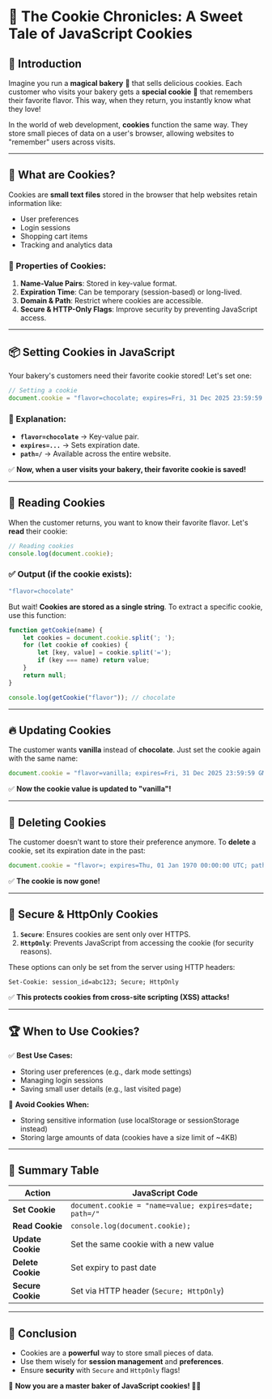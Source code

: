 # 🍪 The Cookie Chronicles: A Sweet Tale of JavaScript Cookies

## 🍪 Introduction
Imagine you run a **magical bakery** 🏡 that sells delicious cookies. Each customer who visits your bakery gets a **special cookie** 🍪 that remembers their favorite flavor. This way, when they return, you instantly know what they love!

In the world of web development, **cookies** function the same way. They store small pieces of data on a user's browser, allowing websites to "remember" users across visits.

---

## 🏡 What are Cookies?
Cookies are **small text files** stored in the browser that help websites retain information like:
- User preferences
- Login sessions
- Shopping cart items
- Tracking and analytics data

### 🔹 Properties of Cookies:
1. **Name-Value Pairs**: Stored in key-value format.
2. **Expiration Time**: Can be temporary (session-based) or long-lived.
3. **Domain & Path**: Restrict where cookies are accessible.
4. **Secure & HTTP-Only Flags**: Improve security by preventing JavaScript access.

---

## 📦 Setting Cookies in JavaScript
Your bakery's customers need their favorite cookie stored! Let's set one:

```javascript
// Setting a cookie
document.cookie = "flavor=chocolate; expires=Fri, 31 Dec 2025 23:59:59 GMT; path=/";
```

### 📝 Explanation:
- **`flavor=chocolate`** → Key-value pair.
- **`expires=...`** → Sets expiration date.
- **`path=/`** → Available across the entire website.

✅ **Now, when a user visits your bakery, their favorite cookie is saved!**

---

## 📜 Reading Cookies
When the customer returns, you want to know their favorite flavor. Let's **read** their cookie:

```javascript
// Reading cookies
console.log(document.cookie);
```

### ✅ Output (if the cookie exists):
```bash
"flavor=chocolate"
```
But wait! **Cookies are stored as a single string**. To extract a specific cookie, use this function:

```javascript
function getCookie(name) {
    let cookies = document.cookie.split('; ');
    for (let cookie of cookies) {
        let [key, value] = cookie.split('=');
        if (key === name) return value;
    }
    return null;
}

console.log(getCookie("flavor")); // chocolate
```

---

## 🔥 Updating Cookies
The customer wants **vanilla** instead of **chocolate**. Just set the cookie again with the same name:

```javascript
document.cookie = "flavor=vanilla; expires=Fri, 31 Dec 2025 23:59:59 GMT; path=/";
```
✅ **Now the cookie value is updated to "vanilla"!**

---

## 🚫 Deleting Cookies
The customer doesn’t want to store their preference anymore. To **delete** a cookie, set its expiration date in the past:

```javascript
document.cookie = "flavor=; expires=Thu, 01 Jan 1970 00:00:00 UTC; path=/";
```
✅ **The cookie is now gone!**

---

## 🔐 Secure & HttpOnly Cookies
1. **`Secure`**: Ensures cookies are sent only over HTTPS.
2. **`HttpOnly`**: Prevents JavaScript from accessing the cookie (for security reasons).

These options can only be set from the server using HTTP headers:
```http
Set-Cookie: session_id=abc123; Secure; HttpOnly
```
✅ **This protects cookies from cross-site scripting (XSS) attacks!**

---

## 🏆 When to Use Cookies?
✅ **Best Use Cases:**
- Storing user preferences (e.g., dark mode settings)
- Managing login sessions
- Saving small user details (e.g., last visited page)

🚫 **Avoid Cookies When:**
- Storing sensitive information (use localStorage or sessionStorage instead)
- Storing large amounts of data (cookies have a size limit of ~4KB)

---

## 🎯 Summary Table
| Action  | JavaScript Code  |
|---------|-----------------|
| **Set Cookie** | `document.cookie = "name=value; expires=date; path=/"` |
| **Read Cookie** | `console.log(document.cookie);` |
| **Update Cookie** | Set the same cookie with a new value |
| **Delete Cookie** | Set expiry to past date |
| **Secure Cookie** | Set via HTTP header (`Secure; HttpOnly`) |

---

## 🎉 Conclusion
- Cookies are a **powerful** way to store small pieces of data.
- Use them wisely for **session management** and **preferences**.
- Ensure **security** with `Secure` and `HttpOnly` flags!

🚀 **Now you are a master baker of JavaScript cookies! 🍪🔥**

